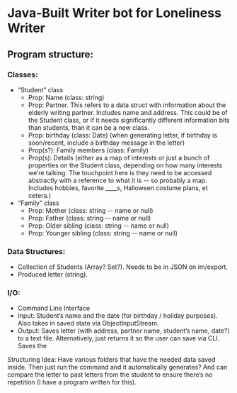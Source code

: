 # Java-Built Writer bot for Loneliness Writer
## Program structure:
### Classes:
* “Student” class
    - Prop: Name (class: string)
    - Prop: Partner. This refers to a data struct with information about the elderly writing partner. Includes name and address. This could be of the Student class, or if it needs significantly different information bits than students, than it can be a new class.
    - Prop: birthday (class: Date) (when generating letter, if birthday is soon/recent, include a birthday message in the letter)
    - Prop(s?): Family members (class: Family)
    - Prop(s): Details (either as a map of interests or just a bunch of properties on the Student class, depending on how many interests we’re talking. The touchpoint here is they need to be accessed abstractly with a reference to what it is -- so probably a map. Includes hobbies, favorite ____s, Halloween costume plans, et cetera.)
* “Family” class
    - Prop: Mother (class: string -- name or null)
    - Prop: Father (class: string -- name or null)
    - Prop: Older sibling (class: string -- name or null)	
    - Prop: Younger sibling (class: string -- name or null)
### Data Structures:
* Collection of Students (Array? Set?). Needs to be in JSON on im/export.
* Produced letter (string).
### I/O:
* Command Line Interface
* Input: Student’s name and the date (for birthday / holiday purposes). Also takes in saved state via ObjectInputStream.
* Output: Saves letter (with address, partner name, student’s name, date?) to a text file. Alternatively, just returns it so the user can save via CLI. Saves the


Structuring Idea: Have various folders that have the needed data saved inside. Then just run the command and it automatically generates? And can compare the letter to past letters from the student to ensure there’s no repetition (I have a program written for this).

